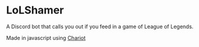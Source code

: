 # LoLShamer

A Discord bot that calls you out if you feed in a game of League of Legends.

Made in javascript using [Chariot](https://github.com/riyacchi/chariot.js/)
